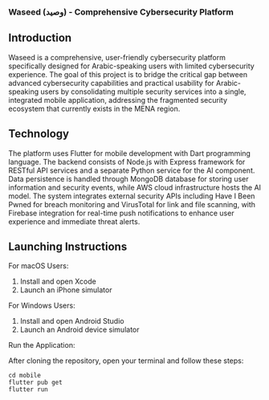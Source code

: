 ### Waseed (وصيد) - Comprehensive Cybersecurity Platform

## Introduction
Waseed is a comprehensive, user-friendly cybersecurity platform specifically designed for Arabic-speaking users with limited cybersecurity experience. The goal of this project is to bridge the critical gap between advanced cybersecurity capabilities and practical usability for Arabic-speaking users by consolidating multiple security services into a single, integrated mobile application, addressing the fragmented security ecosystem that currently exists in the MENA region.

## Technology 
The platform uses Flutter for mobile development with Dart programming language. The backend consists of Node.js with Express framework for RESTful API services and a separate Python service for the AI component. Data persistence is handled through MongoDB database for storing user information and security events, while AWS cloud infrastructure hosts the AI model. The system integrates external security APIs including Have I Been Pwned for breach monitoring and VirusTotal for link and file scanning, with Firebase integration for real-time push notifications to enhance user experience and immediate threat alerts.

## Launching Instructions

For macOS Users:

1. Install and open Xcode
2. Launch an iPhone simulator

For Windows Users:

1. Install and open Android Studio
2. Launch an Android device simulator

Run the Application:

After cloning the repository, open your terminal and follow these steps:

```
cd mobile
flutter pub get
flutter run

```
